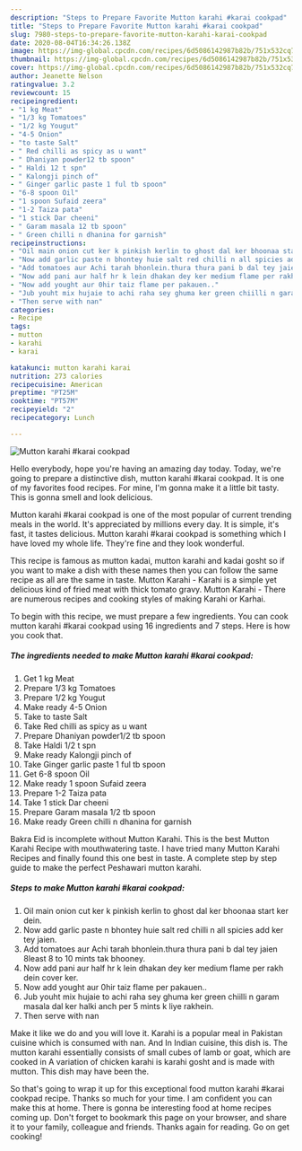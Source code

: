 ```yaml
---
description: "Steps to Prepare Favorite Mutton karahi #karai cookpad"
title: "Steps to Prepare Favorite Mutton karahi #karai cookpad"
slug: 7980-steps-to-prepare-favorite-mutton-karahi-karai-cookpad
date: 2020-08-04T16:34:26.138Z
image: https://img-global.cpcdn.com/recipes/6d5086142987b82b/751x532cq70/mutton-karahi-karai-cookpad-recipe-main-photo.jpg
thumbnail: https://img-global.cpcdn.com/recipes/6d5086142987b82b/751x532cq70/mutton-karahi-karai-cookpad-recipe-main-photo.jpg
cover: https://img-global.cpcdn.com/recipes/6d5086142987b82b/751x532cq70/mutton-karahi-karai-cookpad-recipe-main-photo.jpg
author: Jeanette Nelson
ratingvalue: 3.2
reviewcount: 15
recipeingredient:
- "1 kg Meat"
- "1/3 kg Tomatoes"
- "1/2 kg Yougut"
- "4-5 Onion"
- "to taste Salt"
- " Red chilli as spicy as u want"
- " Dhaniyan powder12 tb spoon"
- " Haldi 12 t spn"
- " Kalongji pinch of"
- " Ginger garlic paste 1 ful tb spoon"
- "6-8 spoon Oil"
- "1 spoon Sufaid zeera"
- "1-2 Taiza pata"
- "1 stick Dar cheeni"
- " Garam masala 12 tb spoon"
- " Green chilli n dhanina for garnish"
recipeinstructions:
- "Oil main onion cut ker k pinkish kerlin to ghost dal ker bhoonaa start ker dein."
- "Now add garlic paste n bhontey huie salt red chilli n all spicies add ker tey jaien."
- "Add tomatoes aur Achi tarah bhonlein.thura thura pani b dal tey jaien 8least 8 to 10 mints tak bhooney."
- "Now add pani aur half hr k lein dhakan dey ker medium flame per rakh dein cover ker."
- "Now add yought aur 0hir taiz flame per pakauen.."
- "Jub youht mix hujaie to achi raha sey ghuma ker green chiilli n garam masala dal ker halki anch per 5 mints k liye rakhein."
- "Then serve with nan"
categories:
- Recipe
tags:
- mutton
- karahi
- karai

katakunci: mutton karahi karai 
nutrition: 273 calories
recipecuisine: American
preptime: "PT25M"
cooktime: "PT57M"
recipeyield: "2"
recipecategory: Lunch

---
```



![Mutton karahi #karai cookpad](https://img-global.cpcdn.com/recipes/6d5086142987b82b/751x532cq70/mutton-karahi-karai-cookpad-recipe-main-photo.jpg)

Hello everybody, hope you're having an amazing day today. Today, we're going to prepare a distinctive dish, mutton karahi #karai cookpad. It is one of my favorites food recipes. For mine, I'm gonna make it a little bit tasty. This is gonna smell and look delicious.

Mutton karahi #karai cookpad is one of the most popular of current trending meals in the world. It's appreciated by millions every day. It is simple, it's fast, it tastes delicious. Mutton karahi #karai cookpad is something which I have loved my whole life. They're fine and they look wonderful.

This recipe is famous as mutton kadai, mutton karahi and kadai gosht so if you want to make a dish with these names then you can follow the same recipe as all are the same in taste. Mutton Karahi - Karahi is a simple yet delicious kind of fried meat with thick tomato gravy. Mutton Karahi - There are numerous recipes and cooking styles of making Karahi or Karhai.


To begin with this recipe, we must prepare a few ingredients. You can cook mutton karahi #karai cookpad using 16 ingredients and 7 steps. Here is how you cook that.

<!--inarticleads1-->

##### The ingredients needed to make Mutton karahi #karai cookpad:

1. Get 1 kg Meat
1. Prepare 1/3 kg Tomatoes
1. Prepare 1/2 kg Yougut
1. Make ready 4-5 Onion
1. Take to taste Salt
1. Take  Red chilli as spicy as u want
1. Prepare  Dhaniyan powder1/2 tb spoon
1. Take  Haldi 1/2 t spn
1. Make ready  Kalongji pinch of
1. Take  Ginger garlic paste 1 ful tb spoon
1. Get 6-8 spoon Oil
1. Make ready 1 spoon Sufaid zeera
1. Prepare 1-2 Taiza pata
1. Take 1 stick Dar cheeni
1. Prepare  Garam masala 1/2 tb spoon
1. Make ready  Green chilli n dhanina for garnish


Bakra Eid is incomplete without Mutton Karahi. This is the best Mutton Karahi Recipe with mouthwatering taste. I have tried many Mutton Karahi Recipes and finally found this one best in taste. A complete step by step guide to make the perfect Peshawari mutton karahi. 

<!--inarticleads2-->

##### Steps to make Mutton karahi #karai cookpad:

1. Oil main onion cut ker k pinkish kerlin to ghost dal ker bhoonaa start ker dein.
1. Now add garlic paste n bhontey huie salt red chilli n all spicies add ker tey jaien.
1. Add tomatoes aur Achi tarah bhonlein.thura thura pani b dal tey jaien 8least 8 to 10 mints tak bhooney.
1. Now add pani aur half hr k lein dhakan dey ker medium flame per rakh dein cover ker.
1. Now add yought aur 0hir taiz flame per pakauen..
1. Jub youht mix hujaie to achi raha sey ghuma ker green chiilli n garam masala dal ker halki anch per 5 mints k liye rakhein.
1. Then serve with nan


Make it like we do and you will love it. Karahi is a popular meal in Pakistan cuisine which is consumed with nan. And In Indian cuisine, this dish is. The mutton karahi essentially consists of small cubes of lamb or goat, which are cooked in A variation of chicken karahi is karahi gosht and is made with mutton. This dish may have been the. 

So that's going to wrap it up for this exceptional food mutton karahi #karai cookpad recipe. Thanks so much for your time. I am confident you can make this at home. There is gonna be interesting food at home recipes coming up. Don't forget to bookmark this page on your browser, and share it to your family, colleague and friends. Thanks again for reading. Go on get cooking!
